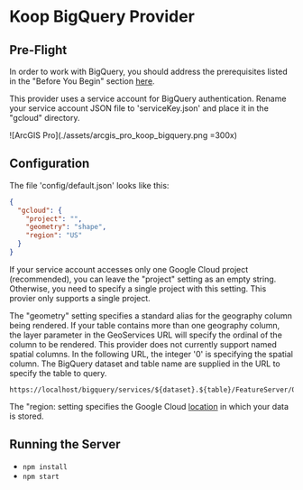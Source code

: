 # Koop BigQuery Provider

## Pre-Flight

In order to work with BigQuery, you should address the prerequisites listed in the "Before You Begin" section [here](https://github.com/googleapis/nodejs-bigquery#quickstart).

This provider uses a service account for BigQuery authentication. Rename your service account JSON file to 'serviceKey.json' and place it in the "gcloud" directory. 

![ArcGIS Pro](./assets/arcgis_pro_koop_bigquery.png =300x)


## Configuration

The file 'config/default.json' looks like this:

```json
{
  "gcloud": {
    "project": "",
    "geometry": "shape",
    "region": "US"
  }
}
```

If your service account accesses only one Google Cloud project (recommended), you can leave the "project" setting as an empty string. Otherwise, you need to specify a single project with this setting. This provier only supports a single project.

The "geometry" setting specifies a standard alias for the geography column being rendered. If your table contains more than one geography column, the layer parameter in the GeoServices URL will specify the ordinal of the column to be rendered. This provider does not currently support named spatial columns. In the following URL, the integer '0' is specifying the spatial column. The BigQuery dataset and table name are supplied in the URL to specify the table to query.

```
https://localhost/bigquery/services/${dataset}.${table}/FeatureServer/0/query
```

The "region: setting specifies the Google Cloud [location](https://cloud.google.com/bigquery/docs/locations) in which your data is stored.

## Running the Server
- `npm install`
- `npm start`